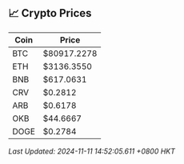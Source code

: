 ## 📈 Crypto Prices

| Coin | Price |
| ---- | ----- |
| BTC | $80917.2278 |
| ETH | $3136.3550 |
| BNB | $617.0631 |
| CRV | $0.2812 |
| ARB | $0.6178 |
| OKB | $44.6667 |
| DOGE | $0.2784 |

_Last Updated: 2024-11-11 14:52:05.611 +0800 HKT_